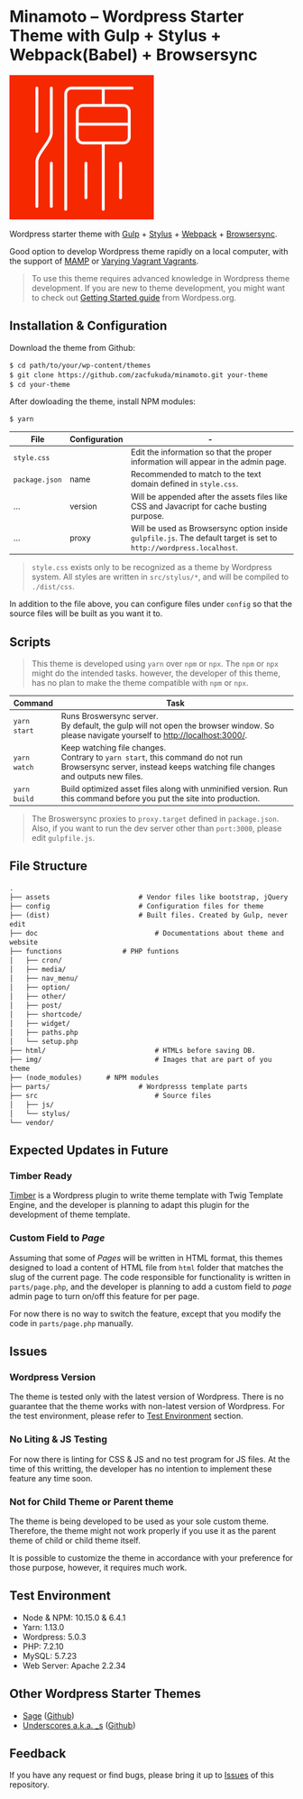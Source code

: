 # **Minamoto** – Wordpress Starter Theme with Gulp + Stylus + Webpack(Babel) + Browsersync

![alt Minamoto Logo](./img/logo/normal.svg)

Wordpress starter theme with [Gulp](https://github.com/gulpjs/gulp) + [Stylus](http://stylus-lang.com/) + [Webpack](https://webpack.js.org/) + [Browsersync](https://browsersync.io/docs/gulp).

Good option to develop Wordpress theme rapidly on a local computer, with the support of [MAMP](https://www.mamp.info/en/) or [Varying Vagrant Vagrants](https://github.com/Varying-Vagrant-Vagrants/VVV).

> To use this theme requires advanced knowledge in Wordpress theme development. If you are new to theme development, you might want to check out [Getting Started guide](https://developer.wordpress.org/themes/getting-started/) from Wordpess.org.
 
## Installation & Configuration

Download the theme from Github:

```bash
$ cd path/to/your/wp-content/themes
$ git clone https://github.com/zacfukuda/minamoto.git your-theme
$ cd your-theme
```

After dowloading the theme, install NPM modules:

```bash
$ yarn
```

| File | Configuration | \- |
| --- | --- | --- |
| `style.css` | | Edit the information so that the proper information will appear in the admin page. |
| `package.json` | name | Recommended to match to the text domain defined in `style.css`. |
| … | version | Will be appended after the assets files like CSS and Javacript for cache busting purpose. |
| … | proxy | Will be used as Browsersync option inside `gulpfile.js`. The default target is set to `http://wordpress.localhost`. |

> `style.css` exists only to be recognized as a theme by Wordpress system. All styles are written in `src/stylus/*`, and will be compiled to `./dist/css`.

In addition to the file above, you can configure files under `config` so that the source files will be built as you want it to.

## Scripts
> This theme is developed using `yarn` over `npm` or `npx`. The `npm` or `npx `might do the intended tasks. however, the developer of this theme, has no plan to make the theme compatible with `npm` or `npx`.

| Command | Task |
| --- | --- |
| `yarn start` | Runs Broswersync server.<br>By default, the gulp will not open the browser window. So please navigate yourself to [http://localhost:3000/](http://localhost:3000/). |
| `yarn watch` | Keep watching file changes.<br>Contrary to `yarn start`, this command do not run Browsersync server, instead keeps watching file changes and outputs new files. |
| `yarn build` | Build optimized asset files along with unminified version. Run this command before you put the site into production. |

> The Broswersync proxies to `proxy.target` defined in `package.json`. Also, if you want to run the dev server other than `port:3000`, please edit `gulpfile.js`.

## File Structure
```
.
├── assets						# Vendor files like bootstrap, jQuery
├── config						# Configuration files for theme
├── (dist) 						# Built files. Created by Gulp, never edit
├── doc 							# Documentations about theme and website
├── functions 				# PHP funtions
│   ├── cron/
│   ├── media/
│   ├── nav_menu/
│   ├── option/
│   ├── other/
│   ├── post/
│   ├── shortcode/
│   ├── widget/
│   ├── paths.php
│   └── setup.php
├── html/							# HTMLs before saving DB.
├── img/ 							# Images that are part of you theme
├── (node_modules) 		# NPM modules
├── parts/						# Wordpresss template parts
├── src 							# Source files
│   ├── js/
│   └── stylus/
└── vendor/
```

## Expected Updates in Future

### Timber Ready
[Timber](https://github.com/timber/timber) is a Wordpress plugin to write theme template with Twig Template Engine, and the developer is planning to adapt this plugin for the development of theme template.

### Custom Field to *Page*
Assuming that some of *Pages* will be written in HTML format, this themes designed to load a content of HTML file from `html` folder that matches the slug of the current page. The code responsible for functionality is written in `parts/page.php`, and the developer is planning to add a custom field to *page* admin page to turn on/off this feature for per page.

For now there is no way to switch the feature, except that you modify the code in `parts/page.php` manually.

## Issues

### Wordpress Version

The theme is tested only with the latest version of Wordpress. There is no guarantee that the theme works with non-latest version of Wordpress. For the test environment, please refer to [Test Environment](#test-environment) section.

### No Liting & JS Testing

For now there is linting for CSS & JS and no test program for JS files. At the time of this writting, the developer has no intention to implement these feature any time soon.

### Not for Child Theme or Parent theme

The theme is being developed to be used as your sole custom theme. Therefore, the theme might not work properly if you use it as the parent theme of child or child theme itself.

It is possible to customize the theme in accordance with your preference for those purpose, however, it requires much work.

## Test Environment
- Node & NPM: 10.15.0 & 6.4.1
- Yarn: 1.13.0
- Wordpress: 5.0.3
- PHP: 7.2.10
- MySQL: 5.7.23
- Web Server: Apache 2.2.34

## Other Wordpress Starter Themes
- [Sage](https://roots.io/sage/) ([Github](https://github.com/roots/sage))
- [Underscores a.k.a. \_s](https://underscores.me/) ([Github](https://github.com/automattic/_s))

## Feedback
If you have any request or find bugs, please bring it up to [Issues](https://github.com/zacfukuda/minamoto/issues) of this repository.